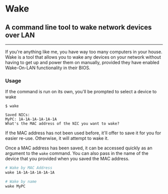 # Wake

## A command line tool to wake network devices over LAN

---

If you're anything like me, you have way too many computers in your house. Wake is a tool that allows you to wake any devices on your network without having to get up and power them on manually, provided they have enabled Wake-On-LAN functionality in their BIOS.

### Usage

If the command is run on its own, you'll be prompted to select a device to wake

```
$ wake

Saved NICs:
MyPC: 1A-1A-1A-1A-1A-1A
What's the MAC address of the NIC you want to wake?
```

If the MAC address has not been used before, it'll offer to save it for you for easier re-use. Otherwise, it will attempt to wake it.

Once a MAC address has been saved, it can be accessed quickly as an argument to the `wake` command. You can also pass in the name of the device that you provided when you saved the MAC address.

```bash
# Wake by MAC Address
wake 1A-1A-1A-1A-1A-1A

# Wake by name
wake MyPC
```
